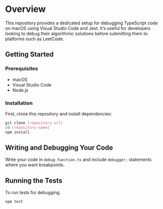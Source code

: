# Overview

This repository provides a dedicated setup for debugging TypeScript code on macOS using Visual Studio Code and Jest. It’s useful for developers looking to debug their algorithmic solutions before submitting them to platforms such as LeetCode.

## Getting Started

### Prerequisites

- macOS
- Visual Studio Code
- Node.js

### Installation

First, clone this repository and install dependencies:

```sh
git clone [repository-url]
cd [repository-name]
npm install
```

## Writing and Debugging Your Code

Write your code in `debug-function.ts` and include `debugger;` statements where you want breakpoints.

## Running the Tests

To run tests for debugging.

```sh
npm test
```

